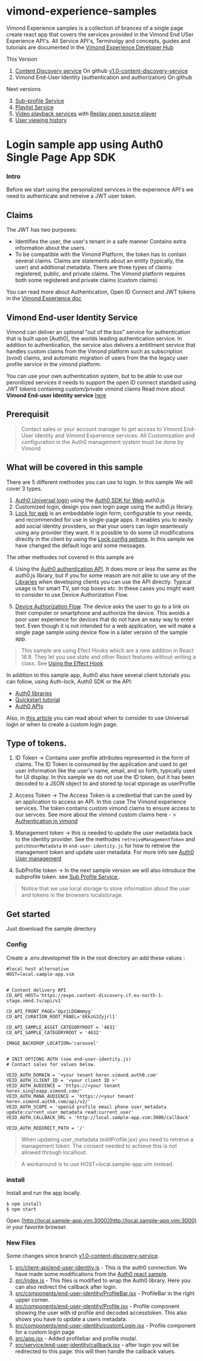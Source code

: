 # vimond-experience-samples
Vimond Experience samples is a collection of brances of a single page create react app that covers the services provided in the
Vimond End USer Experience API's.
All Service API's, Terminolgy and concepts, guides and tutorials are documented in the
[Vimond Experience Developer Hub](https://vimond-experience-api.readme.io/)

This Version
1. [Content Discovery service](https://vimond-experience-api.readme.io/docs/content-discovery) On github [v1.0-content-discovery-service](https://github.com/vimond/vimond-experience-samples/tree/v1.0-content-discovery-service)
2. Vimond End-User Identity (authentication and authorization) On github []()

Next versions 

3. [Sub-profile Service](https://vimond-experience-api.readme.io/docs/sub-profile-service) 
4. [Playlist Service](https://vimond-experience-api.readme.io/docs/playlist-service)
5. [Video playback services](https://vimond-experience-api.readme.io/docs/video-playback) with [Replay open source player](https://vimond.github.io/replay/)
6. [User viewing history](https://vimond-experience-api.readme.io/docs/resume-playback) 



# Login sample app using Auth0 Single Page App SDK

### Intro
Before we start using the personalized services in the experience API's we need to authenticate and retreive a JWT user token.


## Claims
The JWT has two purposes:

- Identifies the user, the user's tenant in a safe manner
Contains extra information about the users.
- To be compatible with the Vimond Platform, the token has to contain several claims. Claims are statements about an entity (typically, the user) and additional metadata. There are three types of claims: registered, public, and private claims. The Vimond platform requires both some registered and private claims (custom claims).

You can read more about Authentication, Open ID Connect and JWT tokens in the [Vimond Experience doc](https://vimond-experience-api.readme.io/docs/authentication)

## Vimond End-user Identity Service

Vimond can deliver an optional "out of the box" service for authentication that is built upon [Auth0], the worlds leading authentication service. 
In addition to authentication, the service also delivers a entitlment service that handles custom claims from the Vimond platform such as subscription (svod) claims,  and automatic migration of users from the the legacy user profile service in the vimond platform.

You can use your own authentication system, but to be able to use our peronilized services it needs to support the open ID connect standard using JWT tokens containing custom/private vimond claims
Read more about **Vimond End-user Identity service** [here](https://vimond-experience-api.readme.io/docs)

## Prerequisit
>Contact sales or your account manager to get access to Vimond End-User Identity and Vimond Experience services. 
All Customization and configuration in the Auth0 management system must be done by Vimond



## What will be covered in this sample

There are 5 different methodes you can use to login. In this sample We will cover 3 types.

1. [Auth0 Universal login](https://manage.vimond.auth0.com/docs/universal-login) using the [Auth0 SDK for Web](https://auth0.com/docs/libraries/auth0js/v9) auth0.js
2. Customized login, design you own login page using the auth0.js library. 
3. [Lock for web](https://auth0.com/docs/libraries/lock/v11) is an embeddable login form, configurable to your needs, and recommended for use in single-page apps. It enables you to easily add social identity providers, so that your users can login seamlessly using any provider they want.
It is possible to do some UI modifications directly in the client by using the [Lock config options](https://auth0.com/docs/libraries/lock/v11/configuration). In this sample we have changed the default logo and some messages.  

The other methodes not covered in this sample are

4. Using the [Auth0 authentication API](https://auth0.com/docs/api/info). It does more or less the same as the auth0.js library, but if you for some reason are not able to use any of the [Libraries](https://auth0.com/docs/libraries) when developing clients you can use the API directly. Typical usage is for smart TV, set-top boxes etc. In these cases you might want to consider to use Device Authorization Flow. 

5. [Device Authorization Flow](https://auth0.com/docs/flows/concepts/device-auth). The device asks the user to go to a link on their computer or smartphone and authorize the device. This avoids a poor user experience for devices that do not have an easy way to enter text. 
Even though it is not intended for a web application, we will make a single page sample using device flow in a later version of the sample app. 

>This sample are using Efect Hooks which are a new addition in React 16.8. They let you use state and other React features without writing a class.
See [Using the Effect Hook](https://reactjs.org/docs/hooks-effect.html)


In addition to this sample app, Auth0 also have several client tutorials you can follow, using Auth-lock, Auth0 SDK or the API:
- [Auth0 libraries](https://manage.vimond.auth0.com/docs/libraries)
- [Quickstart tutorial](https://manage.vimond.auth0.com/docs/quickstarts)
- [Auth0 APIs](https://auth0.com/docs/api/info)

Also, in [this article](https://auth0.com/docs/libraries/when-to-use-lock) you can read about when to consider to use Universal login or when to create a custom login page. 

## Type of tokens. 
1. ID Token -> Contains user profile attributes represented in the form of claims. The ID Token is consumed by the application and used to get user information like the user's name, email, and so forth, typically used for UI display. In this sample we do not use the ID token, but it has been decoded to a JSON object to and stored tp local stporage as userProfile
2. Access Token -> The Access Token is a credential that can be used by an application to access an API. In this case The Vimond experience services. The token contains custom vimond claims to ensure access to our servces. See more about the vimond custom claims here - > [Authentication in vimond](https://vimond-experience-api.readme.io/docs/authentication)
3. Management token -> this is needed to update the user metadata back to the identity provider. See the methodes `retreiveManagementToken` and `patchUserMetadata` in `end-user-identity.js`  for how to retreive the management token and update user metadata. For more info see [Auth0 User management](https://auth0.com/docs/libraries/auth0js/v9#user-management) 

4. SubProfile token -> In the next sample version we will also introduce the subprofile token. see [Sub Profile Service ](https://vimond-experience-api.readme.io/docs/sub-profile-service). 


> Notice that we use local storage to store information about the user and tokens in the browsers localstorage. 

## Get started
Just download the sample directory

### Config
Create a .env.developmet file in the root directory an add these values :

```
#local host alternative
HOST=local.sample-app.vim 


# Content delivery API
CD_API_HOST='https://expo.content-discovery.cf.eu-north-1-stage.vmnd.tv/api/v1'

CD_API_FRONT_PAGE='OpzjLDGWmmyg'
CD_API_CURATION_ROOT_PANEL='EKkzG3Zyjrl1'

CD_API_SAMPLE_ASSET_CATEGORYROOT = '4631'
CD_API_SAMPLE_CATEGORYROOT = '4632'

IMAGE_BACKDROP_LOCATION='carousel'


# INIT OPTIONS AUTH (see end-user-identity.js)
# Contact sales for values below. 

VEID_AUTH_DOMAIN = '<your tenant here>.vimond.auth0.com'
VEID_AUTH_CLIENT_ID = '<your client ID >'
VEID_AUTH_AUDIENCE = 'https://<your tenant here>.singleapp.vimond.com/'
VEID_AUTH_MANA_AUDIENCE = 'https://<your tenant here>.vimond.auth0.com/api/v2/'
VEID_AUTH_SCOPE = 'openid profile email phone user_metadata update:current_user_metadata read:current_user'
VEID_AUTH_CALLBACK_URL = 'http://local.sample-app.vim:3000/callback'

VEID_AUTH_REDIRECT_PATH = '/' 

```


> When updating user_metadata (editProfile.jsx) you need to retreive a management token. The consent needed to achieve this is not allowed through localhost. 

> A workaround is to use 
HOST=local.sample-app.vim instead. 


### install
Install and run the app locally.
```shell
$ npm install
$ npm start
```

Open [http://local.sample-app.vim:3000](http://local.sample-app.vim:3000) in your favorite browser.  

### New Files
Some changes since branch [v1.0-content-discovery-service](https://github.com/vimond/vimond-experience-samples/tree/v1.0-content-discovery-service).

1. [src/client-api/end-user-identity.js](src/client-api/end-user-identity.js) -  This is the auth0 connection. We have made some modifications from the [Auth0 react sample](https://manage.vimond.auth0.com/docs/quickstart/spa/react#install-the-auth0-react-wrapper).
2. [src/index.js](src/index.js) - This files is modified to wrap the Auth0 library. Here you can also redirect the callback after login. 
3. [src/components/end-user-identity/ProfileBar.jsx](src/components/end-user-identity/ProfileBar.jsx) - ProfileBar in the right upper corner. 
4. [src/components/end-user-identity/Profile.jsx](src/components/end-user-identity/Profile.jsx) - Profile component showing the user with id profile and decoded accesstoken. This also shows you have to update a users metadata. 
5. [src/components/end-user-identity/customLogin.jsx](src/components/end-user-identity/customLogin.jsx) - Profile component for a custom login page
6. [src/app.jsx](src/components/end-user-identity/Profile.jsx) - Added profilebar and profile modal. 
7. [src/service/end-user-identity/callback.jsx](src/service/end-user-identity/callback.jsx) - after login you will be redirected to this page. this will then handle the callback values. 

 








